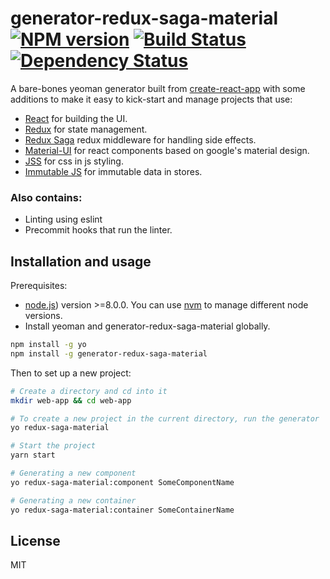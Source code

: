 # generator-redux-saga-material [![NPM version][npm-image]][npm-url] [![Build Status][travis-image]][travis-url] [![Dependency Status][daviddm-image]][daviddm-url]

A bare-bones yeoman generator built from [create-react-app](https://github.com/facebook/create-react-app) with some additions to make it easy to kick-start and manage projects that use:

- [React](https://reactjs.org/) for building the UI.
- [Redux](https://github.com/reduxjs/redux) for state management.
- [Redux Saga](https://github.com/redux-saga/redux-saga) redux middleware for handling side effects.
- [Material-UI](https://github.com/mui-org/material-ui) for react components based on google's material design.
- [JSS](https://github.com/cssinjs/jss) for css in js styling.
- [Immutable JS](https://github.com/facebook/immutable-js/) for immutable data in stores.

### Also contains:

- Linting using eslint
- Precommit hooks that run the linter.

## Installation and usage

Prerequisites:

- [node.js](https://nodejs.org/)) version >=8.0.0. You can use [nvm](https://github.com/creationix/nvm) to manage different node versions.
- Install yeoman and generator-redux-saga-material globally.

```bash
npm install -g yo
npm install -g generator-redux-saga-material
```

Then to set up a new project:

```bash
# Create a directory and cd into it
mkdir web-app && cd web-app

# To create a new project in the current directory, run the generator
yo redux-saga-material

# Start the project
yarn start

# Generating a new component
yo redux-saga-material:component SomeComponentName

# Generating a new container
yo redux-saga-material:container SomeContainerName
```

## License

MIT

[npm-image]: https://badge.fury.io/js/generator-redux-saga-material.svg
[npm-url]: https://npmjs.org/package/generator-redux-saga-material
[travis-image]: https://travis-ci.org/bmosigisi/generator-redux-saga-material.svg?branch=master
[travis-url]: https://travis-ci.org/bmosigisi/generator-redux-saga-material
[daviddm-image]: https://david-dm.org/bmosigisi/generator-redux-saga-material.svg?theme=shields.io
[daviddm-url]: https://david-dm.org/bmosigisi/generator-redux-saga-material
